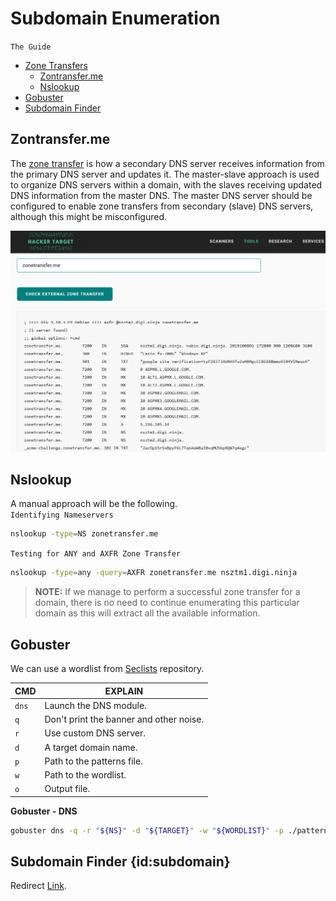 # Subdomain Enumeration
`The Guide`

- [Zone Transfers](#zontransferme)
  - [Zontransfer.me](#Zontransfer.me)
  - [Nslookup](#Nslookup)
- [Gobuster](#Gobuster)
- [Subdomain Finder](#subdomain)

## Zontransfer.me
The [zone transfer](https://hackertarget.com/zone-transfer/) is how a secondary DNS server receives information from the primary DNS server and updates it. The master-slave approach is used to organize DNS servers within a domain, with the slaves receiving updated DNS information from the master DNS. The master DNS server should be configured to enable zone transfers from secondary (slave) DNS servers, although this might be misconfigured.

![transfer.me-image](/media/transfer-me.png)

## Nslookup

A manual approach will be the following. <br>
`Identifying Nameservers`
```bash
nslookup -type=NS zonetransfer.me
```
`Testing for ANY and AXFR Zone Transfer`
```bash
nslookup -type=any -query=AXFR zonetransfer.me nsztm1.digi.ninja
```

> **NOTE:** If we manage to perform a successful zone transfer for a domain, there is no need to continue enumerating this particular domain as this will extract all the available information.

## Gobuster
We can use a wordlist from [Seclists](https://github.com/danielmiessler/SecLists) repository.

| CMD | EXPLAIN |
|:----|---------|
| `dns` | Launch the DNS module. |
| `q` | Don't print the banner and other noise. |
| `r` | Use custom DNS server. |
| `d` | A target domain name. |
| `p` | Path to the patterns file. |
| `w` | Path to the wordlist. |
| `o` | Output file. |

**Gobuster - DNS**
```bash
gobuster dns -q -r "${NS}" -d "${TARGET}" -w "${WORDLIST}" -p ./patterns.txt -o "gobuster_${TARGET}.txt"
```

## Subdomain Finder {id:subdomain}
Redirect [Link](https://subdomainfinder.c99.nl/). 